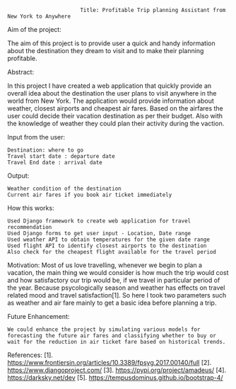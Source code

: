                            Title: Profitable Trip planning Assistant from New York to Anywhere


Aim of the project:

  The aim of this project is to provide user a quick and handy information about the destination they dream to visit and to make their planning profitable.

Abstract:
    
   In this project I have created a web application that quickly provide an overall idea about the destination the user plans to visit anywhere in the world from New York. The application would provide information about weather, closest airports and cheapest air fares. Based on the airfares the user could decide their vacation destination as per their budget. Also with the knowledge of weather they could plan their activity during the vaction.


Input from the user:
    
    Destination: where to go
    Travel start date : departure date 
    Travel End date : arrival date
    
Output:
   
    Weather condition of the destination
    Current air fares if you book air ticket immediately
    
How this works:
    
    Used Django framework to create web application for travel recommendation
    Used Django forms to get user input - Location, Date range
    Used weather API to obtain temperatures for the given date range
    Used flight API to identify closest airports to the destination  
    Also check for the cheapest flight available for the travel period
    
Motivation:
    Most of us love travelling, whenever we begin to plan a vacation, the main thing we would consider is how much the trip would cost and how satisfactory our trip would be, if we travel in particular period of the year. Because psycologically season and weather has effects on travel related mood and travel satisfaction[1]. So here I took two parameters such as weather and air fare mainly to get a basic idea before planning a trip.


Future Enhancement:
    
    We could enhance the project by simulating various models for forecasting the future air fares and classifying whether to buy or wait for the reduction in air ticket fare based on historical trends.
    
References:
[1]. https://www.frontiersin.org/articles/10.3389/fpsyg.2017.00140/full
[2]. https://www.djangoproject.com/
[3]. https://pypi.org/project/amadeus/
[4]. https://darksky.net/dev
[5]. https://tempusdominus.github.io/bootstrap-4/

  
